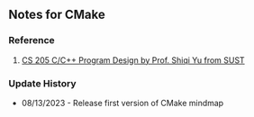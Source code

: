 ## Notes for CMake

### Reference

1. [CS 205 C/C++ Program Design by Prof. Shiqi Yu from SUST](https://github.com/ShiqiYu/CPP)


### Update History

* 08/13/2023 - Release first version of CMake mindmap